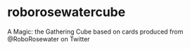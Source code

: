 # roborosewatercube
A Magic: the Gathering Cube based on cards produced from @RoboRosewater on Twitter
